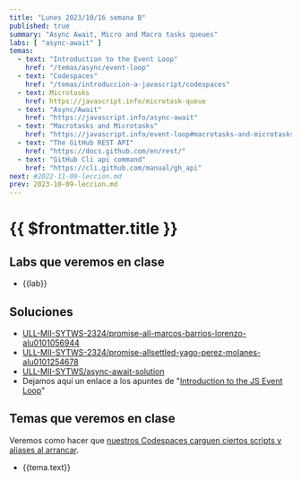 ```yaml
---
title: "Lunes 2023/10/16 semana B"
published: true
summary: "Async Await, Micro and Macro tasks queues"
labs: [ "async-await" ]
temas: 
  - text: "Introduction to the Event Loop"
    href: "/temas/async/event-loop"
  - text: "Codespaces"
    href: "/temas/introduccion-a-javascript/codespaces"
  - text: Microtasks
    href: https://javascript.info/microtask-queue
  - text: "Async/Await"
    href: "https://javascript.info/async-await"
  - text: "Macrotasks and Microtasks"
    href: "https://javascript.info/event-loop#macrotasks-and-microtasks"
  - text: "The GitHub REST API"
    href: "https://docs.github.com/en/rest/"
  - text: "GitHub Cli api command"
    href: "https://cli.github.com/manual/gh_api" 
next: #2022-11-09-leccion.md
prev: 2023-10-09-leccion.md 
---
```


# {{ $frontmatter.title }}



## Labs que veremos en clase

<ul>
    <li  v-for="(lab, index) in $frontmatter.labs" :key="index">
    <a :href="'/practicas/'+lab">{{lab}}</a>
    </li>
</ul>

## Soluciones

* [ULL-MII-SYTWS-2324/promise-all-marcos-barrios-lorenzo-alu0101056944](https://github.com/ULL-MII-SYTWS-2324/promise-all-marcos-barrios-lorenzo-alu0101056944/tree/main)
* [ULL-MII-SYTWS-2324/promise-allsettled-yago-perez-molanes-alu0101254678](https://github.com/ULL-MII-SYTWS-2324/promise-allsettled-yago-perez-molanes-alu0101254678)
* [ULL-MII-SYTWS/async-await-solution](https://github.com/ULL-MII-SYTWS/async-await-solution)
* Dejamos aquí un enlace a los apuntes de "[Introduction to the JS Event Loop](/temas/async/event-loop/)"

## Temas que veremos en clase

Veremos como hacer que [nuestros  Codespaces carguen ciertos scripts y aliases al arrancar](/temas/introduccion-a-javascript/codespaces.html#personalizing-your-codespace).

<ul>
    <li  v-for="(tema, index) in $frontmatter.temas" :key="index">
    <a :href="tema.href" target="_blank">{{tema.text}}</a>
    </li>
</ul>

